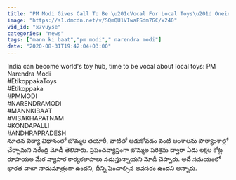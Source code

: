 ```yaml
---
title: "PM Modi Gives Call To Be \u201cVocal For Local Toys\u201d Oneindia Telugu"
image: "https://s1.dmcdn.net/v/SQmQU1VIwaFSdm7GC/x240"
vid_id: "x7vuyse"
categories: "news"
tags: ["mann ki baat","pm modi"," narendra modi"]
date: "2020-08-31T19:42:04+03:00"
---
```

India can become world's toy hub, time to be vocal about local toys: PM Narendra Modi   <br>#EtikoppakaToys   <br>#Etikoppaka   <br>#PMMODI   <br>#NARENDRAMODI   <br>#MANNKIBAAT   <br>#VISAKHAPATNAM   <br>#KONDAPALLI   <br>#ANDHRAPRADESH   <br>నూతన విద్యా విధానంలో బొమ్మల తయారీ, వాటితో ఆడుకోవడం వంటి అంశాలను పాఠ్యాంశాల్లో చేర్చామని నరేంద్ర మోడీ తెలిపారు. ప్రపంచవ్యాప్తంగా బొమ్మల పరిశ్రమ ద్వారా ఏడు లక్షల కోట్ల రూపాయల మేర వ్యాపార కార్యకలాపాలు నడుస్తున్నాయని మోడీ చెప్పారు. అదే సమయంలో భారత వాటా నామమాత్రంగా ఉందని, దీన్ని పెంచాల్సిన అవసరం ఉందని అన్నారు.
